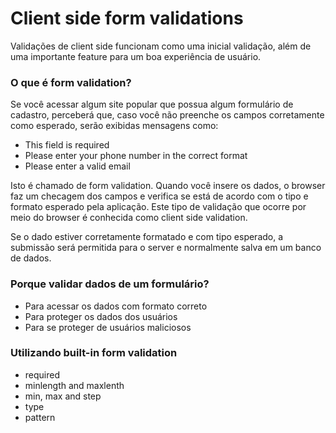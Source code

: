 # Client side form validations
Validações de client side funcionam como uma inicial validação, além de uma importante feature para um boa experiência de usuário.


### O que é form validation?
Se você acessar algum site popular que possua algum formulário de cadastro, perceberá que, caso você não preenche os campos corretamente como esperado, serão exibidas mensagens como:

- This field is required
- Please enter your phone number in the correct format
- Please enter a valid email

Isto é chamado de form validation. Quando você insere os dados, o browser faz um checagem dos campos e verifica se está de acordo com o tipo e formato esperado pela aplicação. Este tipo de validação que ocorre por meio do browser é conhecida como client side validation.

Se o dado estiver corretamente formatado e com tipo esperado, a submissão será permitida para o server e normalmente salva em um banco de dados.


### Porque validar dados de um formulário?

- Para acessar os dados com formato correto
- Para proteger os dados dos usuários
- Para se proteger de usuários maliciosos


### Utilizando built-in form validation

- required
- minlength and maxlenth
- min, max and step
- type
- pattern

